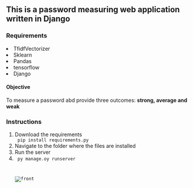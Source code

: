 
## This is a password measuring web application written in Django
### Requirements
<li> TfidfVectorizer </li>
<li> Sklearn </li>
<li> Pandas</li>
<li> tensorflow </li>
<li> Django </li>

#### Objective
<p> To measure a password abd provide three outcomes: <strong>strong, average and weak </strong> </p>

### Instructions
<ol>
<li> Download the requirements</li>
  <code> pip install requirements.py </code>
  <li>Navigate to the folder where the files are installed </li>
 <li> Run the server<li>
  <code> py manage.oy runserver</li>

![front](https://user-images.githubusercontent.com/59438117/143777444-2bbb68c9-82c4-44f9-9b48-257843abde15.jpg)
